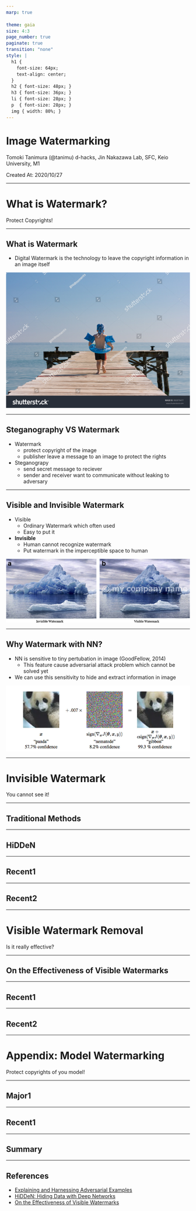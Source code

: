 ```yaml
---
marp: true

theme: gaia
size: 4:3
page_number: true
paginate: true
transition: "none"
style: | 
  h1 {
    font-size: 64px;
    text-align: center;
  }
  h2 { font-size: 48px; }
  h3 { font-size: 36px; }
  li { font-size: 28px; }
  p  { font-size: 28px; }
  img { width: 80%; }
---
```


<!-- _class: invert -->
# Image Watermarking

Tomoki Tanimura (@tanimu)
d-hacks, Jin Nakazawa Lab, SFC, Keio University, M1

Created At: 2020/10/27

---

<!-- _class: invert -->
# What is Watermark?

Protect Copyrights!

---

<!-- _class: large -->
## What is Watermark

- Digital Watermark is the technology to leave the copyright information in an image itself

![](./asset/watermark_sample_01.png)

---

## Steganography VS Watermark

- Watermark
  - protect copyright of the image
  - publisher leave a message to an image to protect the rights
- Steganograpy
  - send secret message to reciever
  - sender and receiver want to communicate without leaking to adversary

---

## Visible and Invisible Watermark

- Visible
  - Ordinary Watermark which often used
  - Easy to put it
- **Invisible**
  - Human cannot recognize watermark
  - Put watermark in the imperceptible space to human

![](./asset/visible_invisible_watermark.png)

---

## Why Watermark with NN?

- NN is sensitive to tiny pertubation in image (GoodFellow, 2014)
  - This feature cause adversarial attack problem which cannot be solved yet
- We can use this sensitivity to hide and extract information in image

![](./asset/adversarial_examples.png)

---

<!-- _class: invert -->
# Invisible Watermark

You cannot see it!

---

## Traditional Methods

---

## HiDDeN

---

## Recent1

---

## Recent2


---

<!-- _class: invert -->
# Visible Watermark Removal

Is it really effective?

---

## On the Effectiveness of Visible Watermarks

---

## Recent1

---

## Recent2

---

<!-- _class: invert -->
# Appendix: Model Watermarking

Protect copyrights of you model!

---

## Major1

---

## Recent1

---

## Summary

---

<!-- _class: invert -->
## References
- [Explaining and Harnessing Adversarial Examples](https://arxiv.org/abs/1412.6572)
- [HiDDeN: Hiding Data with Deep Networks](https://openaccess.thecvf.com/content_ECCV_2018/html/Jiren_Zhu_HiDDeN_Hiding_Data_ECCV_2018_paper.html)
- [On the Effectiveness of Visible Watermarks](https://openaccess.thecvf.com/content_cvpr_2017/html/Dekel_On_the_Effectiveness_CVPR_2017_paper.html)

